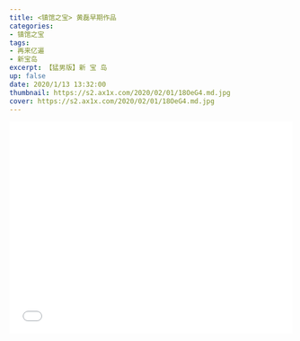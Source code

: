 ```yaml
---
title: <镇馆之宝> 黄磊早期作品
categories:
- 镇馆之宝
tags: 
- 再来亿遍
- 新宝岛
excerpt: 【猛男版】新 宝 岛
up: false
date: 2020/1/13 13:32:00
thumbnail: https://s2.ax1x.com/2020/02/01/18OeG4.md.jpg
cover: https://s2.ax1x.com/2020/02/01/18OeG4.md.jpg
---
```


  <div align="center" style="position: relative;
            width: 100%;
            height: 0;
            padding-bottom: 75%;">

<iframe style="position: absolute;
        width: 100%;
        height: 100%;
        left: 0;
        top: 0;" src="//player.bilibili.com/player.html?aid=53851218&cid=94198756&page=1" scrolling="no" border="0" frameborder="no" framespacing="0" allowfullscreen="true"> </iframe>